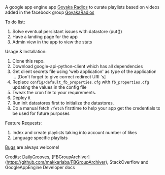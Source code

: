 A google app engine app [Goyaka Radios](goyakaradios.appspot.com) to curate playlists based on videos
added in the facebook group [GoyakaRadios](https://www.facebook.com/groups/goyakaradios/)

To do list:

1. Solve eventual persistant issues with datastore (put())
2. Have a landing page for the app
3. Admin view in the app to view the stats


Usage & Installation: 

1. Clone this repo.
2. Download google-api-python-client which has all dependencies
3. Get client secrets file using 'web application' as type of the application 
... [Don't forget to give correct redirect URI 's]
4. Replace `config/default_fb_properties.cfg` with `fb_properties.cfg` updating the values in the config file
5. Tweak the cron file to your requirements. 
6. Deploy it
7. Run init datastores first to initialize the datastores.
8. Do a manual fetch `/fetch` firsttime to help your app get the credentials to be used for future purposes


Feature Requests:

1. Index and create playlists taking into account number of likes
2. Language specific playlists

[Bugs](https://github.com/sugavaneshb/GoyakaRadios/issues) are always welcome!

Credits: [DailyGrooves](https://github.com/ronjouch/dailygrooves), [FBGroupArchiver] (https://github.com/makkarlabs/FBGroupArchiver), StackOverflow and GoogleAppEngine Developer docs 

